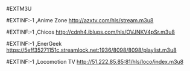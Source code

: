 #EXTM3U

#EXTINF:-1 ,Anime Zone
http://azxtv.com/hls/stream.m3u8

#EXTINF:-1 ,Chicos
http://cdnh4.iblups.com/hls/OVJNKV4pSr.m3u8

#EXTINF:-1 ,EnerGeek
https://5eff35271151c.streamlock.net:1936/8098/8098/playlist.m3u8

#EXTINF:-1 ,Locomotion TV
http://51.222.85.85:81/hls/loco/index.m3u8
